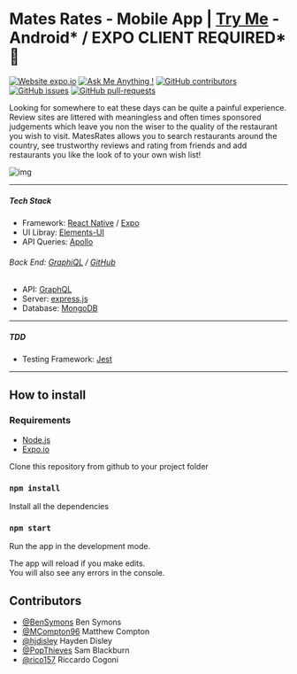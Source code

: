 # **Mates Rates - Mobile App** | [Try Me](https://expo.io/@rico157/projects/MatesRates)  - Android* / EXPO CLIENT REQUIRED*👀

[![Website expo.io](https://img.shields.io/website-up-down-green-red/http/shields.io.svg)](http://expo.io/)
[![Ask Me Anything !](https://img.shields.io/badge/Ask%20me-anything-1abc9c.svg)](https://github.com/PopThieves/MatesRates)
[![GitHub contributors](https://img.shields.io/github/contributors/Naereen/StrapDown.js.svg)](https://github.com/PopThieves/MatesRates/graphs/contributors/)
[![GitHub issues](https://img.shields.io/github/issues/Naereen/StrapDown.js.svg)](https://github.com/PopThieves/MatesRates/issues/)
[![GitHub pull-requests](https://img.shields.io/github/issues-pr/Naereen/StrapDown.js.svg)](https://github.com/PopThieves/MatesRates/pull/)

Looking for somewhere to eat these days can be quite a painful experience. Review sites are littered with meaningless and often times sponsored judgements which leave you non the wiser to the quality of the restaurant you wish to visit. MatesRates allows you to search restaurants around the country, see trustworthy reviews and rating from friends and add restaurants you like the look of to your own wish list!
  
  
  ![img](https://github.com/PopThieves/MatesRates/blob/dev/main-screens.png)

  ---
##### Tech Stack
* Framework: [React Native](https://reactjs.org/) / [Expo](https://reactjs.org/)
* UI Libray: [Elements-UI](https://material-ui.com/)
* API Queries: [Apollo](https://www.apollographql.com/)


###### Back End: [GraphiQL](https://matesrates.herokuapp.com/graphql) / [GitHub](https://github.com/BenSymons/BE-Mates-Rates)
* API: [GraphQL](https://graphql.org/)
* Server: [express.js](https://expressjs.com/)
* Database: [MongoDB](cloud.mongodb.com) 


---
##### TDD 
* Testing Framework: [Jest](https://jestjs.io/) 
---



## How to install

### Requirements

* [Node.js](https://nodejs.org/)
* [Expo.io](https://expo.io/)

Clone this repository from github to your project folder


### `npm install`

Install all the dependencies


### `npm start`

Run the app in the development mode.<br />

The app will reload if you make edits.<br />
You will also see any errors in the console.




## Contributors

* [@BenSymons](https://github.com/BenSymons) Ben Symons 
* [@MCompton96](https://github.com/MCompton96) Matthew Compton 
* [@hjdisley](https://github.com/hjdisley) Hayden Disley 
* [@PopThieves](https://github.com/PopThieves) Sam Blackburn 
* [@rico157](https://github.com/rico157) Riccardo Cogoni 
